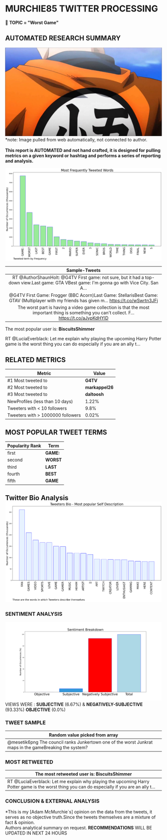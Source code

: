 # MURCHIE85 TWITTER PROCESSING 
&#x1F34E; **TOPIC = "Worst Game"**

## AUTOMATED RESEARCH SUMMARY

![image](assets/2022-08-12hashtagImage.png)*note: Image pulled from web automatically, not connected to author.
<br></br>
<b> This report is AUTOMATED and not hand crafted, it is designed for pulling metrics on a given keyword or hashtag and performs a series of reporting and analysis.</b>



![image](assets/2022-08-12TWEETS.png)



|                **Sample-Tweets**        |
| :-------------: |
| RT @AuthorShaunHolt: @G4TV First game: not sure, but it had a top-down view.Last game: GTA VBest game: I'm gonna go with Vice City. San A… |
| @G4TV First Game: Frogger (BBC Acorn)Last Game: StellarisBest Game: GTAV (Multiplayer with my friends has given m… https://t.co/wSwrtn3JFj |
| The worst part is having a video game collection is that the most important thing is something you can't collect. F… https://t.co/aJvpKdHYlD |

The most popular user is: **BiscuitsShimmer**
<div class="alert alert-block alert-danger"> RT @LuciaEverblack: Let me explain why playing the upcoming Harry Potter game is the worst thing you can do especially if you are an ally t…</div>

## RELATED METRICS<br>
| Metric | Value |
| ------------- | ------------- |
| #1 Most tweeted to  | **G4TV** |
| #2 Most tweeted to  | **markappel26** |
| #3 Most tweeted to  | **daltoosh** |
| NewProfiles (less than 10 days) | 1.22%  |
| Tweeters with < 10 followers  | 9.8%|
| Tweeters with > 1000000 followers  | 0.02%  |



## MOST POPULAR TWEET TERMS 


| Popularity Rank  | Term |
| ------------- | ------------- |
| first  | **GAME:**  |
| second  | **WORST**  |
| third  | **LAST** |
| fourth  | **BEST**  |
| fifth  | **GAME**  |


## Twitter Bio Analysis![image](assets/2022-08-12BIO.png)
### SENTIMENT ANALYSIS
![image](assets/2022-08-12sentiment.png)
VIEWS WERE : **SUBJECTIVE**  (6.67%) & **NEGATIVELY-SUBJECTIVE** (93.33%) **OBJECTIVE** (0.0%)

### TWEET SAMPLE 
| Random value picked from array |
| ------------- |
|@mesetik6png The council ranks Junkertown one of the worst Junkrat maps in the gameBreaking the system? |

### MOST RETWEETED 

| The most retweeted user is: **BiscuitsShimmer**  |
| ------------- |
| RT @LuciaEverblack: Let me explain why playing the upcoming Harry Potter game is the worst thing you can do especially if you are an ally t… |

### CONCLUSION & EXTERNAL ANALYSIS

*This is my [Adam McMurchie`s] opinion on the data from the tweets, it serves as no objective truth.Since the tweets themselves are a mixture of fact & opinion.<br>
Authors analytical summary on request.
**RECOMMENDATIONS** WILL BE UPDATED IN NEXT  24 HOURS <br>